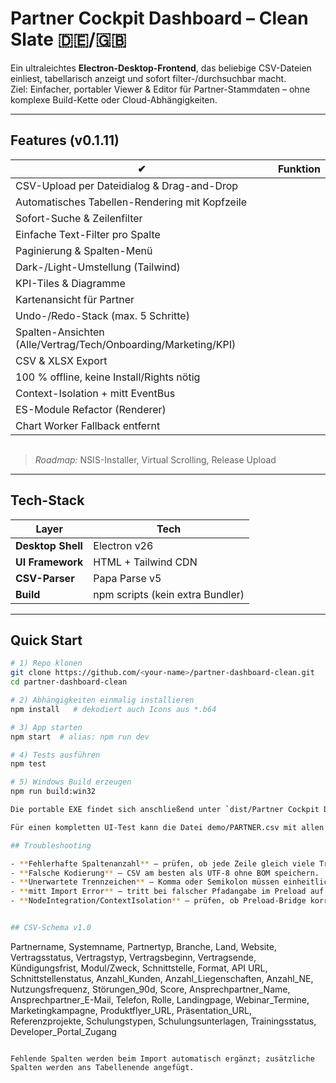 # Partner Cockpit Dashboard – Clean Slate 🇩🇪/🇬🇧

Ein ultraleichtes **Electron-Desktop-Frontend**, das beliebige CSV-Dateien
einliest, tabellarisch anzeigt und sofort filter-/durchsuchbar macht.  
Ziel: Einfacher, portabler Viewer & Editor für Partner-Stammdaten – ohne
komplexe Build-Kette oder Cloud-Abhängigkeiten.

---

## Features (v0.1.11)

| ✔ | Funktion |
|---|-----------|
| CSV-Upload per Dateidialog & Drag-and-Drop |
| Automatisches Tabellen-Rendering mit Kopfzeile |
| Sofort-Suche & Zeilenfilter |
| Einfache Text-Filter pro Spalte |
| Paginierung & Spalten-Menü |
| Dark-/Light-Umstellung (Tailwind) |
| KPI-Tiles & Diagramme |
| Kartenansicht für Partner |
| Undo-/Redo-Stack (max. 5 Schritte) |
| Spalten-Ansichten (Alle/Vertrag/Tech/Onboarding/Marketing/KPI) |
| CSV & XLSX Export |
| 100 % offline, keine Install/Rights nötig |
| Context-Isolation + mitt EventBus |
| ES-Module Refactor (Renderer) |
| Chart Worker Fallback entfernt |

![Dashboard Screenshot](data:image/png;base64,iVBORw0KGgoAAAANSUhEUgAAAAEAAAABCAYAAAAfFcSJAAAADUlEQVR42mP8z/C/HwAFAgH+OhzCEwAAAABJRU5ErkJggg==)

> *Roadmap:* NSIS-Installer, Virtual Scrolling, Release Upload

---

## Tech-Stack

| Layer | Tech |
|-------|------|
| **Desktop Shell** | Electron v26 |
| **UI Framework** | HTML + Tailwind CDN |
| **CSV-Parser** | Papa Parse v5 |
| **Build** | npm scripts (kein extra Bundler) |

---

## Quick Start

```bash
# 1) Repo klonen
git clone https://github.com/<your-name>/partner-dashboard-clean.git
cd partner-dashboard-clean

# 2) Abhängigkeiten einmalig installieren
npm install   # dekodiert auch Icons aus *.b64

# 3) App starten
npm start  # alias: npm run dev

# 4) Tests ausführen
npm test

# 5) Windows Build erzeugen
npm run build:win32

Die portable EXE findet sich anschließend unter `dist/Partner Cockpit Dashboard.exe`.

Für einen kompletten UI-Test kann die Datei demo/PARTNER.csv mit allen Spalten importiert werden.

## Troubleshooting

- **Fehlerhafte Spaltenanzahl** – prüfen, ob jede Zeile gleich viele Trennzeichen besitzt.
- **Falsche Kodierung** – CSV am besten als UTF‑8 ohne BOM speichern.
- **Unerwartete Trennzeichen** – Komma oder Semikolon müssen einheitlich sein.
- **mitt Import Error** – tritt bei falscher Pfadangabe im Preload auf.
- **NodeIntegration/ContextIsolation** – prüfen, ob Preload-Bridge korrekt geladen wird.


## CSV-Schema v1.0

```
Partnername, Systemname, Partnertyp, Branche, Land, Website, Vertragsstatus,
Vertragstyp, Vertragsbeginn, Vertragsende, Kündigungsfrist, Modul/Zweck,
Schnittstelle, Format, API URL, Schnittstellenstatus, Anzahl_Kunden,
Anzahl_Liegenschaften, Anzahl_NE, Nutzungsfrequenz, Störungen_90d, Score,
Ansprechpartner_Name, Ansprechpartner_E-Mail, Telefon, Rolle, Landingpage,
Webinar_Termine, Marketingkampagne, Produktflyer_URL, Präsentation_URL,
Referenzprojekte, Schulungstypen, Schulungsunterlagen, Trainingsstatus,
Developer_Portal_Zugang
```

Fehlende Spalten werden beim Import automatisch ergänzt; zusätzliche Spalten werden ans Tabellenende angefügt.
